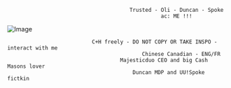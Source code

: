                                            Trusted - Oli - Duncan - Spoke
                                                     ac: ME !!!
![Image](https://github.com/user-attachments/assets/bcb16337-547e-420b-82c3-cc2996bc59d9)

                               C+H freely - DO NOT COPY OR TAKE INSPO - interact with me 
                                               Chinese Canadian - ENG/FR
                                        Majesticduo CEO and big Cash Masons lover
                                            Duncan MDP and UU!Spoke fictkin 
 
